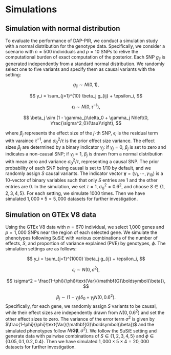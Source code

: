 # Simulations

## Simulation with normal distribution

To evaluate the performance of DAP-PIR, we conduct a simulation study with a normal distribution for the genotype data. Specifically, we consider a scenario with $n=500$ individuals and $p=10$ SNPs to relive the computational burden of exact computation of the posterior. Each SNP $g_{ij}$ is generated independently from a standard normal distribution. We randomly select one to five variants and specify them as causal variants with the setting:

$$
g_{ij} \sim N(0,1),
$$

$$
y_i = \sum_{j=1}^{10} \beta_j g_{ij} + \epsilon_i,
$$

$$
\epsilon_i \sim N(0, \tau^{-1}),
$$

$$
\beta_j \sim (1 - \gamma_j)\delta_0 + \gamma_j N\left(0, \frac{\sigma^2_0}{\tau}\right),
$$

where $\beta_j$ represents the effect size of the $j$-th SNP, $\epsilon_i$ is the residual term with varaince $\tau^{-1}$, and $\sigma_0^2/\tau$ is the prior effect size variance. The effect sizes $\beta_j$ are determined by a binary indicator $\gamma_j$: if $\gamma_j=0$, $\beta_j$ is set to zero and indicates a non-causal SNP; if $\gamma_j=1$, $\beta_j$ is drawn from a normal distribution with mean zero and variance $\sigma^2_0/\tau$, representing a causal SNP. The prior probability of each SNP being causal is set to $1/10$ by default, and we randomly assign $S$ causal variants. The indicator vector $\boldsymbol{\gamma} = \left(\gamma_1,\cdots,\gamma_{10}\right)$ is a 10-vector of binary variables such that only $S$ entries are 1 and the other entries are 0. In the simulation, we set $\tau=1$, $\sigma^2_0 = 0.6^2$, and choose $S \in \{1,2,3,4,5\}$. For each setting, we simulate 1000 times. Then we have simulated $1,000\times 5 = 5,000$ datasets for further investigation.




## Simulation on GTEx V8 data
Using the GTEx V8 data with $n=670$ individual, we select 1,000 genes and $p=1,000$ SNPs near the region of each selected gene. We simulate the phenotypes following SuSiE with various combinations of the number of effects, $S$, and proportion of variance explained (PVE) by genotypes, $\phi$. The simulation settings are as follows:

$$
y_i = \sum_{j=1}^{1000} \beta_j g_{ij}  + \epsilon_i,
$$

$$
\epsilon_i \sim N(0, \sigma^2),
$$

$$
\sigma^2 = \frac{1-\phi}{\phi}\text{Var}(\mathbf{G}\boldsymbol{\beta}),
$$

$$
\beta_j  \sim (1-\gamma_j)\delta_0 + \gamma_jN\left(0, 0.6^2\right).
$$
Specifically, for each gene, we randomly assign $S$ variants to be causal, while their effect sizes are independently drawn from $N(0, 0.6^2)$ and set the other effect sizes to zero. The variance of the error term $\sigma^2$ is given by $\frac{1-\phi}{\phi}\text{Var}(\mathbf{G}\boldsymbol{\beta})$ and the simulated phenotypes follow $N(\mathbf{G}\boldsymbol{\beta}, \sigma^2)$. We follow the SuSiE setting and generate data with pairwise combinations of $S \in \{1,2,3,4,5\}$ and $\phi \in \{0.05,0.1,0.2,0.4\}$. Then we have simulated $1,000\times 5 \times 4 = 20,000$ datasets for further investigation.